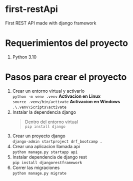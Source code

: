 # first-restApi
First REST API made with django framework

# Requerimientos del proyecto 
1. Python 3.10

# Pasos para crear el proyecto 

1. Crear un entorno virtual y activarlo<br>
    ` python -m venv .venv `
    **Activacion en Linux**<br>
    ` source .venv/bin/activate `
    **Activacion en Windows**<br>
    ` .\.venv\Scripts\activate `
2. Instalar la dependencia django
    > Dentro del entorno virtual<br>
    ` pip install django `
3. Crear un proyecto django<br>
    ` django-admin startproject drf_bootcamp . `
4. Crear una aplicacion llamada api<br>
    ` python manage.py startapp api `
5. Instalar dependencia de django rest<br>
    ` pip install djangorestframework `
6. Correr las migraciones<br>
    ` python manage.py migrate `